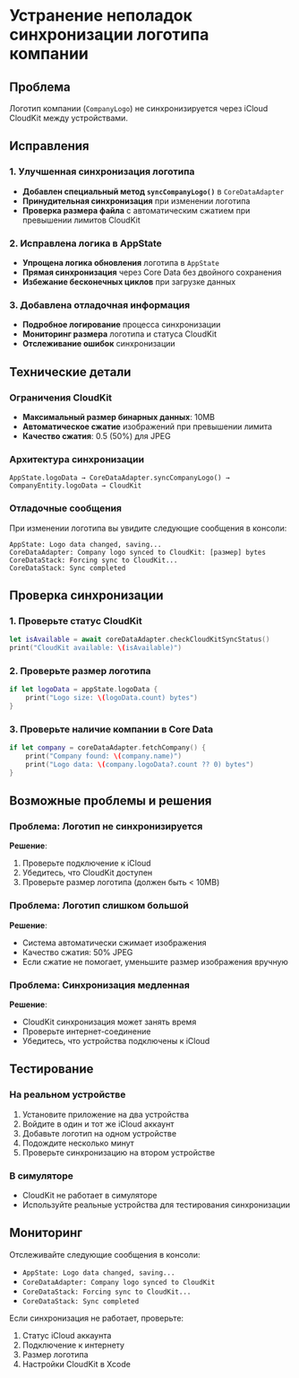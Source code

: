 # Устранение неполадок синхронизации логотипа компании

## Проблема
Логотип компании (`CompanyLogo`) не синхронизируется через iCloud CloudKit между устройствами.

## Исправления

### 1. Улучшенная синхронизация логотипа
- **Добавлен специальный метод `syncCompanyLogo()`** в `CoreDataAdapter`
- **Принудительная синхронизация** при изменении логотипа
- **Проверка размера файла** с автоматическим сжатием при превышении лимитов CloudKit

### 2. Исправлена логика в AppState
- **Упрощена логика обновления** логотипа в `AppState`
- **Прямая синхронизация** через Core Data без двойного сохранения
- **Избежание бесконечных циклов** при загрузке данных

### 3. Добавлена отладочная информация
- **Подробное логирование** процесса синхронизации
- **Мониторинг размера** логотипа и статуса CloudKit
- **Отслеживание ошибок** синхронизации

## Технические детали

### Ограничения CloudKit
- **Максимальный размер бинарных данных**: 10MB
- **Автоматическое сжатие** изображений при превышении лимита
- **Качество сжатия**: 0.5 (50%) для JPEG

### Архитектура синхронизации
```
AppState.logoData → CoreDataAdapter.syncCompanyLogo() → CompanyEntity.logoData → CloudKit
```

### Отладочные сообщения
При изменении логотипа вы увидите следующие сообщения в консоли:
```
AppState: Logo data changed, saving...
CoreDataAdapter: Company logo synced to CloudKit: [размер] bytes
CoreDataStack: Forcing sync to CloudKit...
CoreDataStack: Sync completed
```

## Проверка синхронизации

### 1. Проверьте статус CloudKit
```swift
let isAvailable = await coreDataAdapter.checkCloudKitSyncStatus()
print("CloudKit available: \(isAvailable)")
```

### 2. Проверьте размер логотипа
```swift
if let logoData = appState.logoData {
    print("Logo size: \(logoData.count) bytes")
}
```

### 3. Проверьте наличие компании в Core Data
```swift
if let company = coreDataAdapter.fetchCompany() {
    print("Company found: \(company.name)")
    print("Logo data: \(company.logoData?.count ?? 0) bytes")
}
```

## Возможные проблемы и решения

### Проблема: Логотип не синхронизируется
**Решение**: 
1. Проверьте подключение к iCloud
2. Убедитесь, что CloudKit доступен
3. Проверьте размер логотипа (должен быть < 10MB)

### Проблема: Логотип слишком большой
**Решение**: 
- Система автоматически сжимает изображения
- Качество сжатия: 50% JPEG
- Если сжатие не помогает, уменьшите размер изображения вручную

### Проблема: Синхронизация медленная
**Решение**:
- CloudKit синхронизация может занять время
- Проверьте интернет-соединение
- Убедитесь, что устройства подключены к iCloud

## Тестирование

### На реальном устройстве
1. Установите приложение на два устройства
2. Войдите в один и тот же iCloud аккаунт
3. Добавьте логотип на одном устройстве
4. Подождите несколько минут
5. Проверьте синхронизацию на втором устройстве

### В симуляторе
- CloudKit не работает в симуляторе
- Используйте реальные устройства для тестирования синхронизации

## Мониторинг

Отслеживайте следующие сообщения в консоли:
- `AppState: Logo data changed, saving...`
- `CoreDataAdapter: Company logo synced to CloudKit`
- `CoreDataStack: Forcing sync to CloudKit...`
- `CoreDataStack: Sync completed`

Если синхронизация не работает, проверьте:
1. Статус iCloud аккаунта
2. Подключение к интернету
3. Размер логотипа
4. Настройки CloudKit в Xcode
